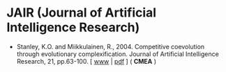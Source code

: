 # JAIR (Journal of Artificial Intelligence Research)

* Stanley, K.O. and Miikkulainen, R., 2004. Competitive coevolution through evolutionary complexification. Journal of Artificial Intelligence Research, 21, pp.63-100. [ [www](https://www.jair.org/index.php/jair/article/view/10367) | [pdf](https://www.jair.org/index.php/jair/article/view/10367/24809) ] ( **CMEA** )
